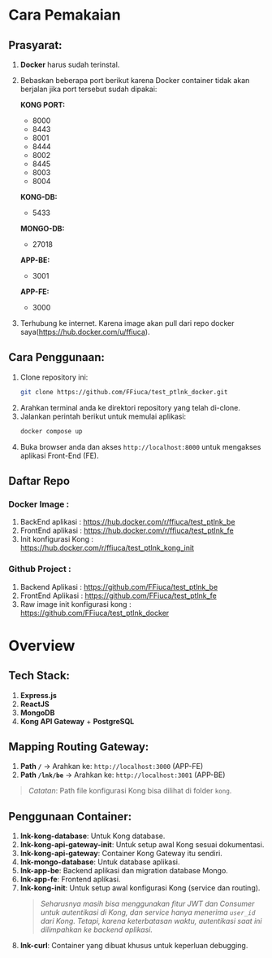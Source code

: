 # Cara Pemakaian

## Prasyarat:
1. **Docker** harus sudah terinstal.
2. Bebaskan beberapa port berikut karena Docker container tidak akan berjalan jika port tersebut sudah dipakai:

   **KONG PORT:**
   - 8000
   - 8443
   - 8001
   - 8444
   - 8002
   - 8445
   - 8003
   - 8004

   **KONG-DB:**
   - 5433

   **MONGO-DB:**
   - 27018

   **APP-BE:**
   - 3001

   **APP-FE:**
   - 3000
3. Terhubung ke internet. Karena image akan pull dari repo docker saya(https://hub.docker.com/u/ffiuca).

## Cara Penggunaan:
1. Clone repository ini:
    ```bash
    git clone https://github.com/FFiuca/test_ptlnk_docker.git
    ```
2. Arahkan terminal anda ke direktori repository yang telah di-clone.
3. Jalankan perintah berikut untuk memulai aplikasi:
    ```bash
    docker compose up
    ```
4. Buka browser anda dan akses `http://localhost:8000` untuk mengakses aplikasi Front-End (FE).

## Daftar Repo
### Docker Image :
1. BackEnd aplikasi : https://hub.docker.com/r/ffiuca/test_ptlnk_be
2. FrontEnd  aplikasi : https://hub.docker.com/r/ffiuca/test_ptlnk_fe
3. Init konfigurasi Kong : https://hub.docker.com/r/ffiuca/test_ptlnk_kong_init
### Github Project :
1. Backend Aplikasi : https://github.com/FFiuca/test_ptlnk_be
2. FrontEnd Aplikasi : https://github.com/FFiuca/test_ptlnk_fe
3. Raw image init konfigurasi kong : https://github.com/FFiuca/test_ptlnk_docker


# Overview

## Tech Stack:
1. **Express.js**
2. **ReactJS**
3. **MongoDB**
4. **Kong API Gateway** + **PostgreSQL**

## Mapping Routing Gateway:
1. **Path `/`** -> Arahkan ke: `http://localhost:3000` (APP-FE)
2. **Path `/lnk/be`** -> Arahkan ke: `http://localhost:3001` (APP-BE)

> *Catatan*: Path file konfigurasi Kong bisa dilihat di folder `kong`.

## Penggunaan Container:
1. **lnk-kong-database**: Untuk Kong database.
2. **lnk-kong-api-gateway-init**: Untuk setup awal Kong sesuai dokumentasi.
3. **lnk-kong-api-gateway**: Container Kong Gateway itu sendiri.
4. **lnk-mongo-database**: Untuk database aplikasi.
5. **lnk-app-be**: Backend aplikasi dan migration database Mongo.
6. **lnk-app-fe**: Frontend aplikasi.
7. **lnk-kong-init**: Untuk setup awal konfigurasi Kong (service dan routing).
   > *Seharusnya masih bisa menggunakan fitur JWT dan Consumer untuk autentikasi di Kong, dan service hanya menerima `user_id` dari Kong. Tetapi, karena keterbatasan waktu, autentikasi saat ini dilimpahkan ke backend aplikasi.*
8. **lnk-curl**: Container yang dibuat khusus untuk keperluan debugging.
